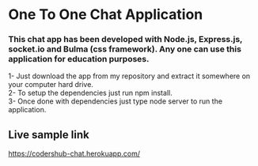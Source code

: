 # One To One Chat Application
### This chat app has been developed with Node.js, Express.js, socket.io and Bulma (css framework). Any one can use this application for education purposes.

1- Just download the app from my repository and extract it somewhere on your computer hard drive.  
2- To setup the dependencies just run npm install.  
3- Once done with dependencies just type node server to run the application.  

## Live sample link
https://codershub-chat.herokuapp.com/
